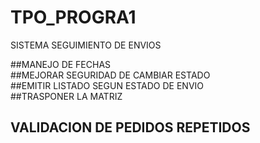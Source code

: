 # TPO_PROGRA1
SISTEMA SEGUIMIENTO DE ENVIOS 

##MANEJO DE FECHAS <br>
##MEJORAR SEGURIDAD DE CAMBIAR ESTADO <br>
##EMITIR LISTADO SEGUN ESTADO DE ENVIO <br>
##TRASPONER LA MATRIZ <br>
## VALIDACION DE PEDIDOS REPETIDOS <br>
